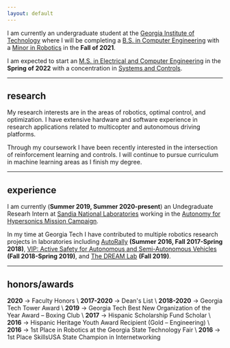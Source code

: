 ```yaml
---
layout: default
---
```


I am currently an undergraduate student at the [Georgia Institute of Technology](https://www.gatech.edu/) where I will be completing a [B.S. in Computer Engineering](https://www.ece.gatech.edu/) with a [Minor in Robotics](http://www.robotics.gatech.edu/) in the **Fall of 2021**.

I am expected to start an [M.S. in Electrical and Computer Engineering](https://www.ece.gatech.edu/academics/graduate-studies) in the **Spring of 2022** with a concentration in [Systems and Controls](https://www.ece.gatech.edu/research/tigs/systems-controls). 

---
## research

My research interests are in the areas of robotics, optimal control, and optimization. I have extensive hardware and software experience in research applications related to multicopter and autonomous driving platforms. 

Through my coursework I have been recently interested in the intersection of reinforcement learning and controls. I will continue to pursue curriculum in machine learning areas as I finish my degree. 

---
## experience

I am currently (**Summer 2019, Summer 2020-present**) an Undegraduate Researh Intern at [Sandia National Laboratories](https://www.sandia.gov/) working in the [Autonomy for Hypersonics Mission Campaign](https://autonomy.sandia.gov/missioncampaign/index.html). 

In my time at Georgia Tech I have contributed to multiple robotics research projects in laboratories including [AutoRally](https://autorally.github.io/) **(Summer 2016, Fall 2017-Spring 2018)**, [VIP: Active Safety for Autonomous and Semi-Autonomous Vehicles](https://www.vip.gatech.edu/teams/active-safety-autonomous-and-semi-autonomous-vehicles) **(Fall 2018-Spring 2019)**, and [The DREAM Lab](https://dream.georgiatech-metz.fr/research-projects/rc-car/) **(Fall 2019)**.

---
## honors/awards
**2020**  → Faculty Honors \\
**2017-2020** → Dean's List \\
**2018-2020** → Georgia Tech Tower Award \\
**2019** → Georgia Tech Best New Organization of the Year Award – Boxing Club \\
**2017** → Hispanic Scholarship Fund Scholar \\
**2016** → Hispanic Heritage Youth Award Recipient (Gold – Engineering) \\
**2016** → 1st Place in Robotics at the Georgia State Technology Fair \\
**2016** → 1st Place SkillsUSA State Champion in Internetworking 
 


